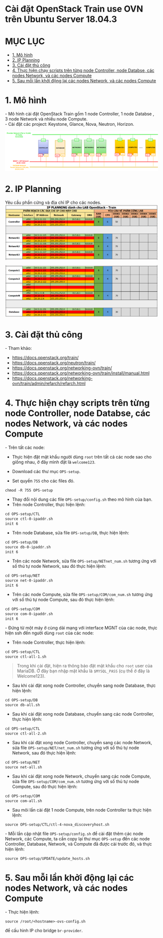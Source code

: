# Cài đặt OpenStack Train use OVN trên Ubuntu Server 18.04.3

# MỤC LỤC
- [1. Mô hình](#1-mô-hình)
- [2. IP Planning](#2-ip-planning)
- [3. Cài đặt thủ công](#3-cài-đặt-thủ-công)
- [4. Thực hiện chạy scripts trên từng node Controller, node Databse, các nodes Network, và các nodes Compute](#4-thực-hiện-chạy-scripts-trên-từng-node-controller-node-databse-các-nodes-network-và-các-nodes-compute)
- [5. Sau mỗi lần khởi động lại các nodes Network, và các nodes Compute](#5-sau-mỗi-lần-khởi-động-lại-các-nodes-network-và-các-nodes-compute)



# 1. Mô hình
\- Mô hình cài đặt OpenStack Train gồm 1 node Controller, 1 node Databse , 3 node Network và nhiều node Compute.  
\- Cài đặt các project: Keystone, Glance, Nova, Neutron, Horizon.  

<img src="images/mo-hinh.png" />

# 2. IP Planning
Yêu cầu phần cứng và địa chỉ IP cho các nodes.  
<img src="images/ip-planning-1.png" />

<img src="images/ip-planning-2.png" />

# 3. Cài đặt thủ công
\- Tham khảo:
- https://docs.openstack.org/train/
- https://docs.openstack.org/neutron/train/
- https://docs.openstack.org/networking-ovn/train/
- https://docs.openstack.org/networking-ovn/train/install/manual.html
- https://docs.openstack.org/networking-ovn/train/admin/refarch/refarch.html

# 4. Thực hiện chạy scripts trên từng node Controller, node Databse, các nodes Network, và các nodes Compute
\- Trên tất các node:
- Thực hiện đặt mật khẩu người dùng `root` trên tất cả các node sao cho giống nhau, ở đây mình đặt là `welcome123`.  
- Download các thư mục `OPS-setup`.  

- Set quyền `755` cho các files đó.  
```
chmod -R 755 OPS-setup
```

- Thay đổi nội dung các file `OPS-setup/config.sh` theo mô hình của bạn.
- Trên node Controller, thực hiện lệnh:  
```
cd OPS-setup/CTL
source ctl-0-ipaddr.sh
init 6
```

- Trên node Database, sửa file `OPS-setup/DB`, thực hiện lệnh:  
```
cd OPS-setup/DB
source db-0-ipaddr.sh
init 6
```

- Trên các node Network, sửa file `OPS-setup/NETnet_num.sh` tương ứng với số thú tự node Network, sau đó thực hiện lệnh:   
```
cd OPS-setup/NET
source net-0-ipaddr.sh
init 6
```

- Trên các node Compute, sửa file `OPS-setup/COM/com_num.sh` tương ứng với số thú tự node Compute, sau đó thực hiện lệnh:   
```
cd OPS-setup/COM
source com-0-ipaddr.sh
init 6
```


\- Đứng từ một máy ở cùng dải mạng với interface MGNT của các node, thực hiện ssh đến người dùng `root` của các node:  
- Trên node Controller, thực hiện lệnh:  
```
cd OPS-setup/CTL
source ctl-all-1.sh
```

> Trong khi cài đặt, hiện ra thông báo đặt mật khẩu cho `root` user của MariaDB. Ở đây bạn nhập mật khẩu là `$MYSQL_PASS` (cụ thể ở đây là Welcome123).  

- Sau khi cài đặt xong node Controller, chuyển sang node Database, thực hiện lệnh:  
```
cd OPS-setup/DB
source db-all.sh
```

- Sau khi cài đặt xong node Database, chuyển sang các node Controller, thực hiện lệnh:  
```
cd OPS-setup/CTL
source ctl-all-2.sh
```

- Sau khi cài đặt xong node Controller, chuyển sang các node Network, sửa file `OPS-setup/NET/net_num.sh` tương ứng với số thú tự node Network, sau đó thực hiện lệnh:  
```
cd OPS-setup/NET
source net-all.sh
```

- Sau khi cài đặt xong node Network, chuyển sang các node Compute, sửa file `OPS-setup/COM/com_num.sh` tương ứng với số thú tự node Compute, sau đó thực hiện lệnh:  
```
cd OPS-setup/COM
source com-all.sh
```

- Sau môi lần cài đặt 1 node Compute, trên node Controller ta thực hiện lệnh:  
```
source OPS-setup/CTL/ctl-4-nova_discoveryhost.sh
```

\- Mỗi lần cập nhật file `OPS-setup/config.sh` để cài đặt thêm các node Network, các Compute, ta cần copy lại thư mục `OPS-setup` đến các node Controller, Database, Network, và Compute đã được cài trước đó, và thực hiện lệnh:  
```
source OPS-setup/UPDATE/update_hosts.sh
```

# 5. Sau mỗi lần khởi động lại các nodes Network, và các nodes Compute
\- Thực hiện lệnh:  
```
source /root/<hostname>-ovs-config.sh
```

để cấu hình IP cho bridge `br-provider`.  


